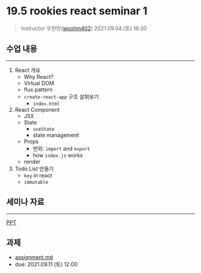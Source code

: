 19.5 rookies react seminar 1
================================

> Instructor 우현민([woohm402](https://github.com/woohm402))
> 2021.09.04.(토) 16:30

## 수업 내용

------------------
1. React 개요
    - Why React?
    - Virtual DOM
    - flux pattern
    - `create-react-app` 구조 살펴보기
      - `index.html`
1. React Component
    - JSX
    - State
      - `useState`
      - state management
    - Props
      - 번외: `import` and `export`
      - how `index.js` works
    - render
1. Todo List 만들기
    - `key` in react
    - `immutable`

## 세미나 자료

------------------
[PPT](https://docs.google.com/presentation/d/1hZbGqQFWWNJ3axvaRnQE24keNCmOWMz_u_iXZWG_3yQ/edit?usp=sharing)

## 과제
- [assignment.md](assignment.md)
- due: 2021.09.11 (토) 12:00
